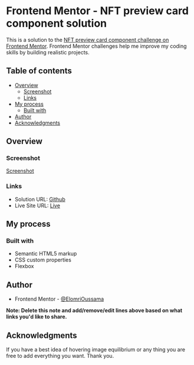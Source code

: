 # Frontend Mentor - NFT preview card component solution

This is a solution to the [NFT preview card component challenge on Frontend Mentor](https://www.frontendmentor.io/challenges/nft-preview-card-component-SbdUL_w0U). Frontend Mentor challenges help me improve my coding skills by building realistic projects. 

## Table of contents

- [Overview](#overview)
  - [Screenshot](#screenshot)
  - [Links](#links)
- [My process](#my-process)
  - [Built with](#built-with)
- [Author](#author)
- [Acknowledgments](#acknowledgments)

## Overview
### Screenshot

[Screenshot](images/screenshot.png)

### Links

- Solution URL: [Github](https://github.com/oussamaelomri/nftproject.github.io)
- Live Site URL: [Live](https://oussamaelomri.github.io/nftproject.github.io/)

## My process

### Built with

- Semantic HTML5 markup
- CSS custom properties
- Flexbox


## Author

- Frontend Mentor - [@ElomriOussama](https://www.frontendmentor.io/profile/oussamaelomri)

**Note: Delete this note and add/remove/edit lines above based on what links you'd like to share.**

## Acknowledgments

If you have a best idea of hovering image equilibrium or any thing you are free to add everything you want. 
Thank you.
